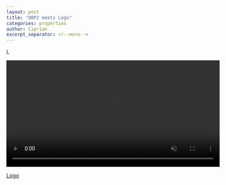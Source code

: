 ```yaml
---
layout: post
title: "OBP2 meets Logo"
categories: properties
author: Ciprian
excerpt_separator: <!--more-->
---
```


L

<!--more-->
<video src="/assets/videos/logo_obp2.mp4" width="560px" muted controls class="center-image"></video>

[Logo](https://en.wikipedia.org/wiki/Logo_(programming_language))